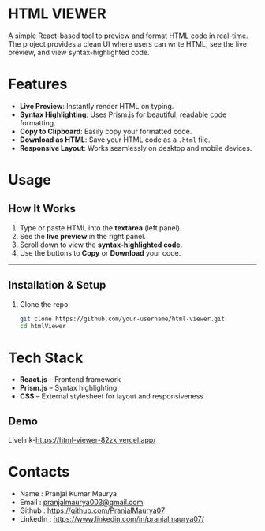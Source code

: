 
# HTML VIEWER

A simple React-based tool to preview and format HTML code in real-time.  
The project provides a clean UI where users can write HTML, see the live preview, and view syntax-highlighted code.
# Features

- **Live Preview**: Instantly render HTML on typing.
- **Syntax Highlighting**: Uses Prism.js for beautiful, readable code formatting.
- **Copy to Clipboard**: Easily copy your formatted code. 
- **Download as HTML**: Save your HTML code as a `.html` file. 
- **Responsive Layout**: Works seamlessly on desktop and mobile devices.



    

# Usage


##  How It Works
1. Type or paste HTML into the **textarea** (left panel).  
2. See the **live preview** in the right panel.  
3. Scroll down to view the **syntax-highlighted code**.  
4. Use the buttons to **Copy** or **Download** your code.  

---

##  Installation & Setup
1. Clone the repo:
   ```bash
   git clone https://github.com/your-username/html-viewer.git
   cd htmlViewer
# Tech Stack
- **React.js** – Frontend framework  
- **Prism.js** – Syntax highlighting  
- **CSS** – External stylesheet for layout and responsiveness  
## Demo

Livelink-https://html-viewer-82zk.vercel.app/ 


# Contacts

- Name : Pranjal Kumar Maurya
- Email : pranjalmaurya003@gmail.com
- Github : https://github.com/PranjalMaurya07
- LinkedIn : https://www.linkedin.com/in/pranjalmaurya07/
